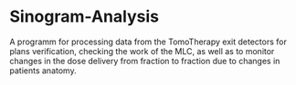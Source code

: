 # Sinogram-Analysis
A programm for processing data from the TomoTherapy exit detectors for plans verification, checking the work of the MLC, as well as to monitor changes in the dose delivery from fraction to fraction due to changes in patients anatomy.
